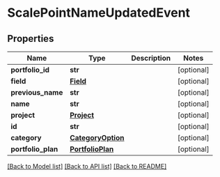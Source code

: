 # ScalePointNameUpdatedEvent

## Properties
Name | Type | Description | Notes
------------ | ------------- | ------------- | -------------
**portfolio_id** | **str** |  | [optional] 
**field** | [**Field**](Field.md) |  | [optional] 
**previous_name** | **str** |  | [optional] 
**name** | **str** |  | [optional] 
**project** | [**Project**](Project.md) |  | [optional] 
**id** | **str** |  | [optional] 
**category** | [**CategoryOption**](CategoryOption.md) |  | [optional] 
**portfolio_plan** | [**PortfolioPlan**](PortfolioPlan.md) |  | [optional] 

[[Back to Model list]](../README.md#documentation-for-models) [[Back to API list]](../README.md#documentation-for-api-endpoints) [[Back to README]](../README.md)


